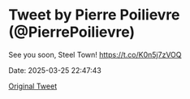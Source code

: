 # Tweet by Pierre Poilievre (@PierrePoilievre)

See you soon, Steel Town! https://t.co/K0n5j7zVOQ

Date: 2025-03-25 22:47:43

[Original Tweet](https://x.com/PierrePoilievre/status/1904666532535316562)
